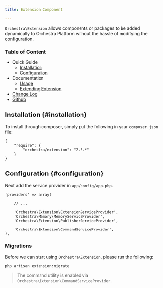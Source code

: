 ```yaml
---
title: Extension Component

---
```


`Orchestra\Extension` allows components or packages to be added dynamically to Orchestra Platform without the hassle of modifying the configuration.

### Table of Content

* Quick Guide
  - [Installation](#installation)
  - [Configuration](#configuration)
* Documentation
  - [Usage](/docs/2.2/components/extension/usage)
  - [Extending Extension](/docs/2.2/components/extension/extend)
* [Change Log](/docs/2.2/components/extension/changes#v2-2)
* [Github](https://github.com/orchestral/extension)

## Installation {#installation}

To install through composer, simply put the following in your `composer.json` file:

	{
		"require": {
			"orchestra/extension": "2.2.*"
		}
	}

## Configuration {#configuration}

Next add the service provider in `app/config/app.php`.

	'providers' => array(

		// ...

		'Orchestra\Extension\ExtensionServiceProvider',
		'Orchestra\Memory\MemoryServiceProvider',
		'Orchestra\Extension\PublisherServiceProvider',

		'Orchestra\Extension\CommandServiceProvider',
	),

### Migrations

Before we can start using `Orchestra\Extension`, please run the following:

	php artisan extension:migrate

> The command utility is enabled via `Orchestra\Extension\CommandServiceProvider`.

